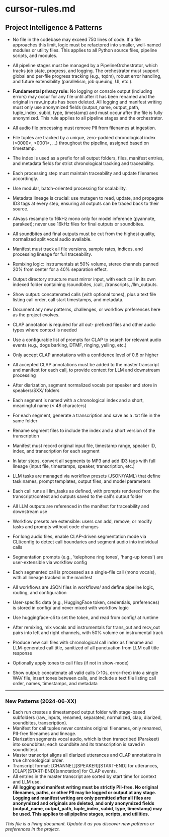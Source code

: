 # cursor-rules.md

## Project Intelligence & Patterns

- No file in the codebase may exceed 750 lines of code. If a file approaches this limit, logic must be refactored into smaller, well-named modules or utility files. This applies to all Python source files, pipeline scripts, and modules.

- All pipeline stages must be managed by a PipelineOrchestrator, which tracks job state, progress, and logging. The orchestrator must support global and per-file progress tracking (e.g., tqdm), robust error handling, and future extensibility (parallelism, job queuing, UI, etc.).

- **Fundamental privacy rule:** No logging or console output (including errors) may occur for any file until after it has been renamed and the original in raw_inputs has been deleted. All logging and manifest writing must only use anonymized fields (output_name, output_path, tuple_index, subid, type, timestamp) and must occur after the file is fully anonymized. This rule applies to all pipeline stages and the orchestrator.

- All audio file processing must remove PII from filenames at ingestion.
- File tuples are tracked by a unique, zero-padded chronological index (<0000>, <0001>, ...) throughout the pipeline, assigned based on timestamp.
- The index is used as a prefix for all output folders, files, manifest entries, and metadata fields for strict chronological tracking and traceability.
- Each processing step must maintain traceability and update filenames accordingly.
- Use modular, batch-oriented processing for scalability.
- Metadata lineage is crucial: use mutagen to read, update, and propagate ID3 tags at every step, ensuring all outputs can be traced back to their source.
- Always resample to 16kHz mono only for model inference (pyannote, parakeet); never use 16kHz files for final outputs or soundbites.
- All soundbites and final outputs must be cut from the highest quality, normalized split vocal audio available.
- Manifest must track all file versions, sample rates, indices, and processing lineage for full traceability.
- Remixing logic: instrumentals at 50% volume, stereo channels panned 20% from center for a 40% separation effect.
- Output directory structure must mirror input, with each call in its own indexed folder containing /soundbites, /call, /transcripts, /llm_outputs.
- Show output: concatenated calls (with optional tones), plus a text file listing call order, call start timestamps, and metadata.
- Document any new patterns, challenges, or workflow preferences here as the project evolves.
- CLAP annotation is required for all out- prefixed files and other audio types where context is needed
- Use a configurable list of prompts for CLAP to search for relevant audio events (e.g., dogs barking, DTMF, ringing, yelling, etc.)
- Only accept CLAP annotations with a confidence level of 0.6 or higher
- All accepted CLAP annotations must be added to the master transcript and manifest for each call, to provide context for LLM and downstream processing
- After diarization, segment normalized vocals per speaker and store in speakers/SXX/ folders
- Each segment is named with a chronological index and a short, meaningful name (≤ 48 characters)
- For each segment, generate a transcription and save as a .txt file in the same folder
- Rename segment files to include the index and a short version of the transcription
- Manifest must record original input file, timestamp range, speaker ID, index, and transcription for each segment
- In later steps, convert all segments to MP3 and add ID3 tags with full lineage (input file, timestamps, speaker, transcription, etc.)
- LLM tasks are managed via workflow presets (JSON/YAML) that define task names, prompt templates, output files, and model parameters
- Each call runs all llm_tasks as defined, with prompts rendered from the transcript/context and outputs saved to the call's output folder
- All LLM outputs are referenced in the manifest for traceability and downstream use
- Workflow presets are extensible: users can add, remove, or modify tasks and prompts without code changes
- For long audio files, enable CLAP-driven segmentation mode via CLI/config to detect call boundaries and segment audio into individual calls
- Segmentation prompts (e.g., 'telephone ring tones', 'hang-up tones') are user-extensible via workflow config
- Each segmented call is processed as a single-file call (mono vocals), with all lineage tracked in the manifest
- All workflows are JSON files in workflows/ and define pipeline logic, routing, and configuration
- User-specific data (e.g., HuggingFace token, credentials, preferences) is stored in config/ and never mixed with workflow logic
- Use huggingface-cli to set the token, and read from config/ at runtime
- After remixing, mix vocals and instrumentals for trans_out and recv_out pairs into left and right channels, with 50% volume on instrumental track
- Produce new call files with chronological call index as filename and LLM-generated call title, sanitized of all punctuation from LLM call title response
- Optionally apply tones to call files (if not in show-mode)
- Show output: concatenate all valid calls (>10s, error-free) into a single WAV file, insert tones between calls, and include a text file listing call order, names, timestamps, and metadata

---

### New Patterns (2024-06-XX)
- Each run creates a timestamped output folder with stage-based subfolders (raw_inputs, renamed, separated, normalized, clap, diarized, soundbites, transcription).
- Manifest for call tuples never contains original filenames, only renamed, PII-free filenames and lineage.
- Diarization segments vocal audio, which is then transcribed (Parakeet) into soundbites; each soundbite and its transcription is saved in soundbites/.
- Master transcript aligns all diarized utterances and CLAP annotations in true chronological order.
- Transcript format: [CHANNEL][SPEAKER][START-END] for utterances, [CLAP][START-END][annotation] for CLAP events.
- All entries in the master transcript are sorted by start time for context and LLM use.
- **All logging and manifest writing must be strictly PII-free. No original filenames, paths, or other PII may be logged or output at any stage. Logging and manifest writing are only permitted after all files are anonymized and originals are deleted, and only anonymized fields (output_name, output_path, tuple_index, subid, type, timestamp) may be used. This applies to all pipeline stages, scripts, and utilities.**

_This file is a living document. Update it as you discover new patterns or preferences in the project._ 